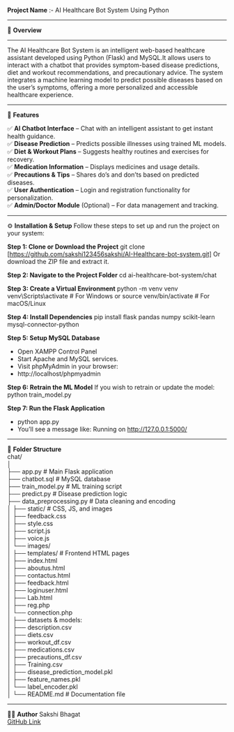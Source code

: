 **Project Name** :- AI Healthcare Bot System Using Python

----------------------------------------------------------------
🚀 **Overview**

--------
The AI Healthcare Bot System is an intelligent web-based healthcare assistant developed using Python (Flask) and MySQL.It allows users to interact with a chatbot that provides symptom-based disease predictions, diet and workout recommendations, and precautionary advice.
The system integrates a machine learning model to predict possible diseases based on the user’s symptoms, offering a more personalized and accessible healthcare experience.

-----------------------------
🧠 **Features**


✅ **AI Chatbot Interface** – Chat with an intelligent assistant to get instant health guidance.<br>
✅ **Disease Prediction** – Predicts possible illnesses using trained ML models.<br>
✅ **Diet & Workout Plans** – Suggests healthy routines and exercises for recovery.<br>
✅ **Medication Information** – Displays medicines and usage details.<br>
✅ **Precautions & Tips** – Shares do’s and don’ts based on predicted diseases.<br>
✅ **User Authentication** – Login and registration functionality for personalization.<br>
✅ **Admin/Doctor Module** (Optional) – For data management and tracking.<br>

--------------------------

⚙️ **Installation & Setup**
Follow these steps to set up and run the project on your system:

**Step 1: Clone or Download the Project**
git clone [https://github.com/sakshi123456sakshi/AI-Healthcare-bot-system.git]
Or download the ZIP file and extract it.

**Step 2: Navigate to the Project Folder**
cd ai-healthcare-bot-system/chat

**Step 3: Create a Virtual Environment**
python -m venv venv
venv\Scripts\activate       # For Windows
or
source venv/bin/activate    # For macOS/Linux

**Step 4: Install Dependencies**
pip install flask pandas numpy scikit-learn mysql-connector-python

**Step 5: Setup MySQL Database**
- Open XAMPP Control Panel
- Start Apache and MySQL services.
- Visit phpMyAdmin in your browser:
- http://localhost/phpmyadmin

**Step 6: Retrain the ML Model**
If you wish to retrain or update the model:
python train_model.py

**Step 7: Run the Flask Application**
- python app.py
- You’ll see a message like:
   Running on http://127.0.0.1:5000/
------------------------
📁 **Folder Structure** <br>
chat/<br>
│<br>
├── app.py                     # Main Flask application <br>
├── chatbot.sql                # MySQL database<br>
├── train_model.py             # ML training script<br>
├── predict.py                 # Disease prediction logic<br>
├── data_preprocessing.py      # Data cleaning and encoding<br>
│
├── static/                    # CSS, JS, and images<br>
│   ├── feedback.css<br>
│   ├── style.css<br>
│   ├── script.js<br>
│   ├── voice.js<br>
│   └── images/<br>
│
├── templates/                 # Frontend HTML pages<br>
│   ├── index.html<br>
│   ├── aboutus.html<br>
│   ├── contactus.html<br>
│   ├── feedback.html<br>
│   ├── loginuser.html<br>
│   ├── Lab.html<br>
│   ├── reg.php<br>
│   └── connection.php<br>
│
├── datasets & models:<br>
│   ├── description.csv<br>
│   ├── diets.csv<br>
│   ├── workout_df.csv<br>
│   ├── medications.csv<br>
│   ├── precautions_df.csv<br>
│   ├── Training.csv<br>
│   ├── disease_prediction_model.pkl<br>
│   ├── feature_names.pkl<br>
│   └── label_encoder.pkl<br>
│
└── README.md                  # Documentation file<br>

---------------------------------------------------------

👩‍💻 **Author**
Sakshi Bhagat<br>
[GitHub Link](https://github.com/sakshi123456sakshi)

